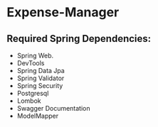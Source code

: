 # Expense-Manager
## Required Spring Dependencies:
- Spring Web.
- DevTools
- Spring Data Jpa
- Spring Validator
- Spring Security
- Postgresql
- Lombok
- Swagger Documentation
- ModelMapper